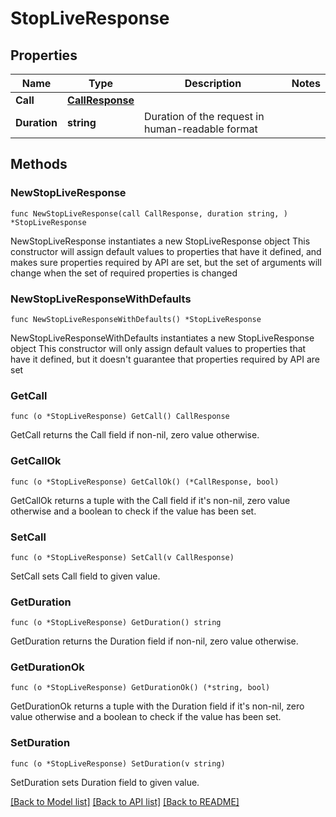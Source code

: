 # StopLiveResponse

## Properties

Name | Type | Description | Notes
------------ | ------------- | ------------- | -------------
**Call** | [**CallResponse**](CallResponse.md) |  | 
**Duration** | **string** | Duration of the request in human-readable format | 

## Methods

### NewStopLiveResponse

`func NewStopLiveResponse(call CallResponse, duration string, ) *StopLiveResponse`

NewStopLiveResponse instantiates a new StopLiveResponse object
This constructor will assign default values to properties that have it defined,
and makes sure properties required by API are set, but the set of arguments
will change when the set of required properties is changed

### NewStopLiveResponseWithDefaults

`func NewStopLiveResponseWithDefaults() *StopLiveResponse`

NewStopLiveResponseWithDefaults instantiates a new StopLiveResponse object
This constructor will only assign default values to properties that have it defined,
but it doesn't guarantee that properties required by API are set

### GetCall

`func (o *StopLiveResponse) GetCall() CallResponse`

GetCall returns the Call field if non-nil, zero value otherwise.

### GetCallOk

`func (o *StopLiveResponse) GetCallOk() (*CallResponse, bool)`

GetCallOk returns a tuple with the Call field if it's non-nil, zero value otherwise
and a boolean to check if the value has been set.

### SetCall

`func (o *StopLiveResponse) SetCall(v CallResponse)`

SetCall sets Call field to given value.


### GetDuration

`func (o *StopLiveResponse) GetDuration() string`

GetDuration returns the Duration field if non-nil, zero value otherwise.

### GetDurationOk

`func (o *StopLiveResponse) GetDurationOk() (*string, bool)`

GetDurationOk returns a tuple with the Duration field if it's non-nil, zero value otherwise
and a boolean to check if the value has been set.

### SetDuration

`func (o *StopLiveResponse) SetDuration(v string)`

SetDuration sets Duration field to given value.



[[Back to Model list]](../README.md#documentation-for-models) [[Back to API list]](../README.md#documentation-for-api-endpoints) [[Back to README]](../README.md)


